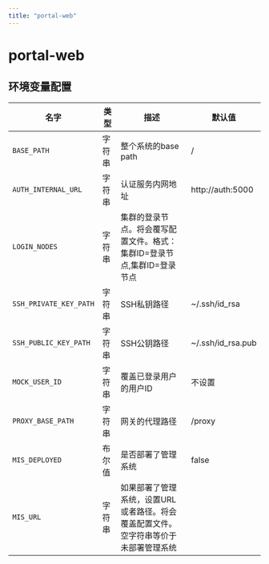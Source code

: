 ```yaml
---
title: "portal-web"
---
```


# portal-web

## 环境变量配置



<!-- ENV TABLE START -->

| 名字 | 类型 | 描述 | 默认值 |
| -- | -- | -- | -- |
|`BASE_PATH`|字符串|整个系统的base path|/|
|`AUTH_INTERNAL_URL`|字符串|认证服务内网地址|http://auth:5000|
|`LOGIN_NODES`|字符串|集群的登录节点。将会覆写配置文件。格式：集群ID=登录节点,集群ID=登录节点||
|`SSH_PRIVATE_KEY_PATH`|字符串|SSH私钥路径|~/.ssh/id_rsa|
|`SSH_PUBLIC_KEY_PATH`|字符串|SSH公钥路径|~/.ssh/id_rsa.pub|
|`MOCK_USER_ID`|字符串|覆盖已登录用户的用户ID|不设置|
|`PROXY_BASE_PATH`|字符串|网关的代理路径|/proxy|
|`MIS_DEPLOYED`|布尔值|是否部署了管理系统|false|
|`MIS_URL`|字符串|如果部署了管理系统，设置URL或者路径。将会覆盖配置文件。空字符串等价于未部署管理系统||

<!-- ENV TABLE END -->



